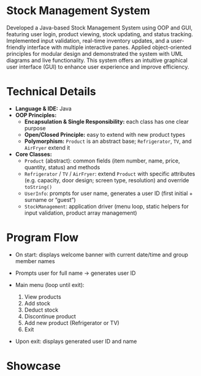 # Stock Management System
Developed a Java-based Stock Management System using OOP and GUI, featuring user login, product viewing, stock updating, and status tracking. Implemented input validation, real-time inventory updates, and a user-friendly interface with multiple interactive panes. Applied object-oriented principles for modular design and demonstrated the system with UML diagrams and live functionality. This system offers an intuitive graphical user interface (GUI) to enhance user experience and improve efficiency.

# Technical Details
- **Language & IDE:** Java 
- **OOP Principles:**  
  - **Encapsulation & Single Responsibility:** each class has one clear purpose  
  - **Open/Closed Principle:** easy to extend with new product types  
  - **Polymorphism:** `Product` is an abstract base; `Refrigerator`, `TV`, and `AirFryer` extend it  
- **Core Classes:**  
  - `Product` (abstract): common fields (item number, name, price, quantity, status) and methods  
  - `Refrigerator` / `TV` / `AirFryer`: extend `Product` with specific attributes (e.g. capacity, door design; screen type, resolution) and override `toString()`  
  - `UserInfo`: prompts for user name, generates a user ID (first initial + surname or “guest”)  
  - `StockManagement`: application driver (menu loop, static helpers for input validation, product array management)
  
# Program Flow
   * On start: displays welcome banner with current date/time and group member names
   * Prompts user for full name → generates user ID
   * Main menu (loop until exit):

     1. View products
     2. Add stock
     3. Deduct stock
     4. Discontinue product
     5. Add new product (Refrigerator or TV)
     6. Exit
   * Upon exit: displays generated user ID and name

# Showcase
